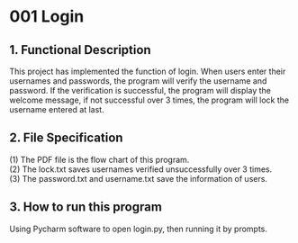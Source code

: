 # 001 Login
## 1. Functional Description
This project has implemented the function of login. When users enter their usernames and passwords, the program will verify the username and password. If the verification is successful, the program will display the welcome message, if not successful over 3 times, the program will lock the username entered at last.
## 2. File Specification
(1) The PDF file is the flow chart of this program.  
(2) The lock.txt saves usernames verified unsuccessfully over 3 times.  
(3) The password.txt and username.txt save the information of users.
## 3. How to run this program
Using Pycharm software to open login.py, then running it by prompts.
